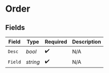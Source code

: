 # Order


## Fields

| Field              | Type               | Required           | Description        |
| ------------------ | ------------------ | ------------------ | ------------------ |
| `Desc`             | *bool*             | :heavy_check_mark: | N/A                |
| `Field`            | *string*           | :heavy_check_mark: | N/A                |